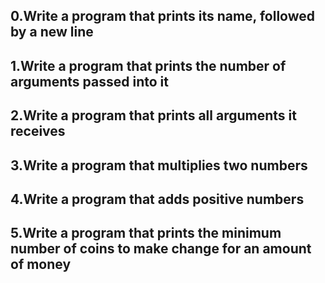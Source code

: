 ## 0.Write a program that prints its name, followed by a new line
## 1.Write a program that prints the number of arguments passed into it 
## 2.Write a program that prints all arguments it receives
## 3.Write a program that multiplies two numbers
## 4.Write a program that adds positive numbers
## 5.Write a program that prints the minimum number of coins to make change for an amount of money
